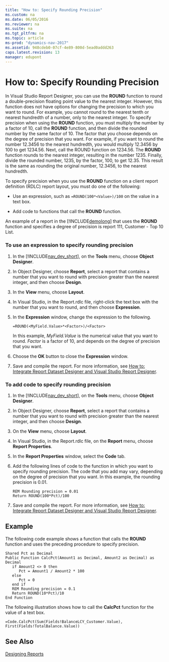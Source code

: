 ```yaml
---
title: "How to: Specify Rounding Precision"
ms.custom: na
ms.date: 06/05/2016
ms.reviewer: na
ms.suite: na
ms.tgt_pltfrm: na
ms.topic: article
ms-prod: "dynamics-nav-2017"
ms.assetid: 948cdeb0-07cf-4e89-800d-5ead0addd263
caps.latest.revision: 13
manager: edupont
---
```

# How to: Specify Rounding Precision
In Visual Studio Report Designer, you can use the **ROUND** function to round a double-precision floating point value to the nearest integer. However, this function does not have options for changing the precision to which you want to round. For example, you cannot round to the nearest tenth or nearest hundredth of a number, only to the nearest integer. To specify precision when using the **ROUND** function, you must multiply the number by a factor of 10, call the **ROUND** function, and then divide the rounded number by the same factor of 10. The factor that you choose depends on the degree of precision that you want. For example, if you want to round the number 12.3456 to the nearest hundredth, you would multiply 12.3456 by 100 to get 1234.56. Next, call the ROUND function on 1234.56. The **ROUND** function rounds to the nearest integer, resulting in the number 1235. Finally, divide the rounded number, 1235, by the factor, 100, to get 12.35. This result is the same as rounding the original number, 12.3456, to the nearest hundredth.  
  
 To specify precision when you use the **ROUND** function on a client report definition \(RDLC\) report layout, you must do one of the following:  
  
-   Use an expression, such as `=ROUND(100*<Value>)/100` on the value in a text box.  
  
-   Add code to functions that call the **ROUND** function.  
  
 An example of a report in the [!INCLUDE[demolong](includes/demolong_md.md)] that uses the **ROUND** function and specifies a degree of precision is report 111, Customer - Top 10 List.  
  
### To use an expression to specify rounding precision  
  
1.  In the [!INCLUDE[nav_dev_short](includes/nav_dev_short_md.md)], on the **Tools** menu, choose **Object Designer**.  
  
2.  In Object Designer, choose **Report**, select a report that contains a number that you want to round with precision greater than the nearest integer, and then choose **Design**.  
  
3.  In the **View** menu, choose **Layout**.  
  
4.  In Visual Studio, in the Report.rdlc file, right-click the text box with the number that you want to round, and then choose **Expression**.  
  
5.  In the **Expression** window, change the expression to the following.  
  
    ```  
    =ROUND(<MyField.Value>*<Factor>)/<Factor>  
    ```  
  
     In this example, *MyField.Value* is the numerical value that you want to round. *Factor* is a factor of 10, and depends on the degree of precision that you want.  
  
6.  Choose the **OK** button to close the **Expression** window.  
  
7.  Save and compile the report. For more information, see [How to: Integrate Report Dataset Designer and Visual Studio Report Designer](How%20to:%20Integrate%20Report%20Dataset%20Designer%20and%20Visual%20Studio%20Report%20Designer.md).  
  
### To add code to specify rounding precision  
  
1.  In the [!INCLUDE[nav_dev_short](includes/nav_dev_short_md.md)], on the **Tools** menu, choose **Object Designer**.  
  
2.  In Object Designer, choose **Report**, select a report that contains a number that you want to round with precision greater than the nearest integer, and then choose **Design**.  
  
3.  On the **View** menu, choose **Layout**.  
  
4.  In Visual Studio, in the Report.rdlc file, on the **Report** menu, choose **Report Properties**.  
  
5.  In the **Report Properties** window, select the **Code** tab.  
  
6.  Add the following lines of code to the function in which you want to specify rounding precision. The code that you add may vary, depending on the degree of precision that you want. In this example, the rounding precision is 0.01.  
  
    ```  
    REM Rounding precision = 0.01  
    Return ROUND(100*Pct)/100  
    ```  
  
7.  Save and compile the report. For more information, see [How to: Integrate Report Dataset Designer and Visual Studio Report Designer](How%20to:%20Integrate%20Report%20Dataset%20Designer%20and%20Visual%20Studio%20Report%20Designer.md).  
  
## Example  
 The following code example shows a function that calls the **ROUND** function and uses the preceding procedure to specify precision.  
  
```  
Shared Pct as Decimal  
Public Function CalcPct(Amount1 as Decimal, Amount2 as Decimal) as Decimal   
   if Amount2 <> 0 then  
      Pct = Amount1 / Amount2 * 100  
   else  
      Pct = 0  
   end if  
   REM Rounding precision = 0.1  
   Return ROUND(10*Pct)/10  
End Function  
```  
  
 The following illustration shows how to call the **CalcPct** function for the value of a text box.  
  
```  
=Code.CalcPct(Sum(Fields!BalanceLCY_Customer.Value), First(Fields!TotalBalance.Value))  
```  
  
## See Also  
 [Designing Reports](Designing-Reports.md)